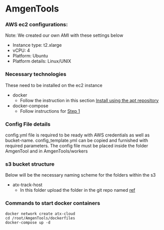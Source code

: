 # AmgenTools

### AWS ec2 configurations:
Note: We created our own AMI with these settings below

- Instance type: t2.xlarge
- vCPU: 4
- Platform: Ubuntu
- Platform details: Linux/UNIX

### Necessary technologies
These need to be installed on the ec2 instance
- docker
  - Follow the instruction in this section [Install using the apt repository](https://docs.docker.com/engine/install/ubuntu/)
- docker-compose
  - Follow instructions for [Step 1](https://www.digitalocean.com/community/tutorials/how-to-install-and-use-docker-compose-on-ubuntu-20-04)
 
### Config File details

config.yml file is required to be ready with AWS credentials as well as bucket-name. config_template.yml can be copied and furnished with required parameters.
The config file must be placed inside the folder AmgenTool and in AmgenTools/workers

### s3 bucket structure
Below will be the necessary naming scheme for the folders within the s3

- atx-track-host
  - In this folder upload the folder in the git repo named [ref]()
 

### Commands to start docker containers
```
docker network create atx-cloud
cd /root/AmgenTools/dockerfiles
docker-compose up -d
```



